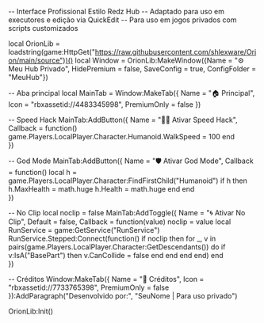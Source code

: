 -- Interface Profissional Estilo Redz Hub
-- Adaptado para uso em executores e edição via QuickEdit
-- Para uso em jogos privados com scripts customizados

local OrionLib = loadstring(game:HttpGet("https://raw.githubusercontent.com/shlexware/Orion/main/source"))()
local Window = OrionLib:MakeWindow({Name = "⚙️ Meu Hub Privado", HidePremium = false, SaveConfig = true, ConfigFolder = "MeuHub"})

-- Aba principal
local MainTab = Window:MakeTab({
	Name = "🏠 Principal",
	Icon = "rbxassetid://4483345998",
	PremiumOnly = false
})

-- Speed Hack
MainTab:AddButton({
	Name = "🏃‍♂️ Ativar Speed Hack",
	Callback = function()
        game.Players.LocalPlayer.Character.Humanoid.WalkSpeed = 100
  	end    
})

-- God Mode
MainTab:AddButton({
	Name = "🛡️ Ativar God Mode",
	Callback = function()
        local h = game.Players.LocalPlayer.Character:FindFirstChild("Humanoid")
        if h then
            h.MaxHealth = math.huge
            h.Health = math.huge
        end
	end    
})

-- No Clip
local noclip = false
MainTab:AddToggle({
	Name = "🌀 Ativar No Clip",
	Default = false,
	Callback = function(value)
        noclip = value
        local RunService = game:GetService("RunService")
        RunService.Stepped:Connect(function()
            if noclip then
                for _, v in pairs(game.Players.LocalPlayer.Character:GetDescendants()) do
                    if v:IsA("BasePart") then
                        v.CanCollide = false
                    end
                end
            end
        end)
	end    
})

-- Créditos
Window:MakeTab({
	Name = "📜 Créditos",
	Icon = "rbxassetid://7733765398",
	PremiumOnly = false
}):AddParagraph("Desenvolvido por:", "SeuNome | Para uso privado")

OrionLib:Init()
